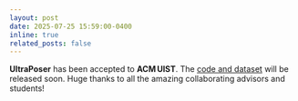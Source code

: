 ```yaml
---
layout: post
date: 2025-07-25 15:59:00-0400
inline: true
related_posts: false
---
```


**UltraPoser** has been accepted to **ACM UIST**. The [code and dataset](https://github.com/leeyadong/UltraPoser) will be released soon. Huge thanks to all the amazing collaborating advisors and students!
